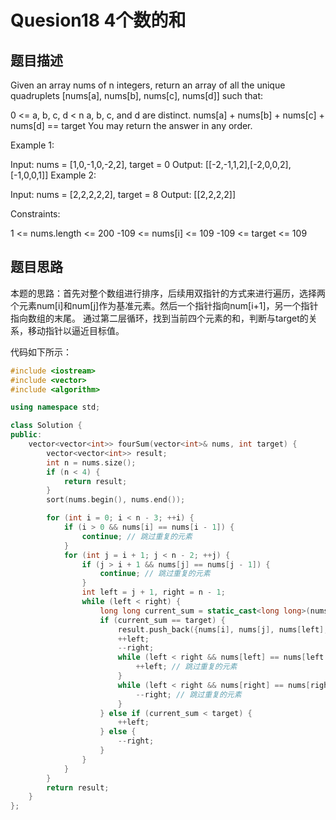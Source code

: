 # Quesion18 4个数的和

## 题目描述

Given an array nums of n integers, return an array of all the unique quadruplets [nums[a], nums[b], nums[c], nums[d]] such that:

0 <= a, b, c, d < n
a, b, c, and d are distinct.
nums[a] + nums[b] + nums[c] + nums[d] == target
You may return the answer in any order.

 

Example 1:

Input: nums = [1,0,-1,0,-2,2], target = 0
Output: [[-2,-1,1,2],[-2,0,0,2],[-1,0,0,1]]
Example 2:

Input: nums = [2,2,2,2,2], target = 8
Output: [[2,2,2,2]]
 

Constraints:

1 <= nums.length <= 200
-109 <= nums[i] <= 109
-109 <= target <= 109

## 题目思路

本题的思路：首先对整个数组进行排序，后续用双指针的方式来进行遍历，选择两个元素num[i]和num[j]作为基准元素。然后一个指针指向num[i+1]，另一个指针指向数组的末尾。
通过第二层循环，找到当前四个元素的和，判断与target的关系，移动指针以逼近目标值。

代码如下所示：

```cpp
#include <iostream>
#include <vector>
#include <algorithm>

using namespace std;

class Solution {
public:
    vector<vector<int>> fourSum(vector<int>& nums, int target) {
        vector<vector<int>> result;
        int n = nums.size();
        if (n < 4) {
            return result;
        }
        sort(nums.begin(), nums.end());

        for (int i = 0; i < n - 3; ++i) {
            if (i > 0 && nums[i] == nums[i - 1]) {
                continue; // 跳过重复的元素
            }
            for (int j = i + 1; j < n - 2; ++j) {
                if (j > i + 1 && nums[j] == nums[j - 1]) {
                    continue; // 跳过重复的元素
                }
                int left = j + 1, right = n - 1;
                while (left < right) {
                    long long current_sum = static_cast<long long>(nums[i]) + nums[j] + nums[left] + nums[right];
                    if (current_sum == target) {
                        result.push_back({nums[i], nums[j], nums[left], nums[right]});
                        ++left;
                        --right;
                        while (left < right && nums[left] == nums[left - 1]) {
                            ++left; // 跳过重复的元素
                        }
                        while (left < right && nums[right] == nums[right + 1]) {
                            --right; // 跳过重复的元素
                        }
                    } else if (current_sum < target) {
                        ++left;
                    } else {
                        --right;
                    }
                }
            }
        }
        return result;
    }
};
```
